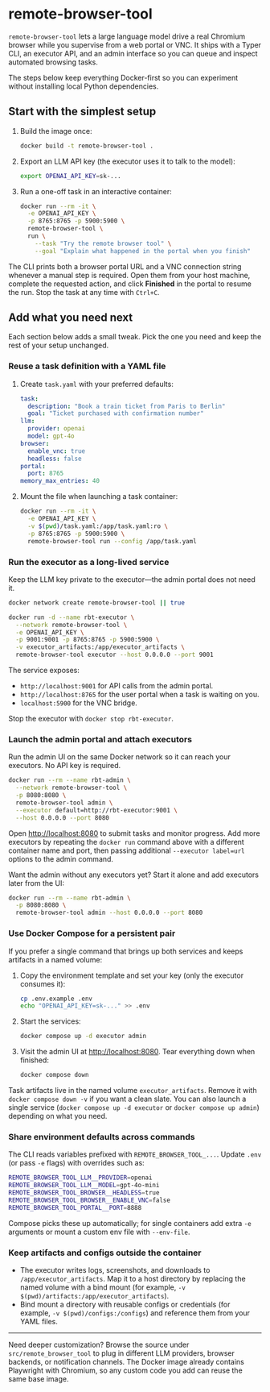 # remote-browser-tool

`remote-browser-tool` lets a large language model drive a real Chromium browser while you supervise from a web portal or VNC. It
ships with a Typer CLI, an executor API, and an admin interface so you can queue and inspect automated browsing tasks.

The steps below keep everything Docker-first so you can experiment without installing local Python dependencies.

## Start with the simplest setup

1. Build the image once:
   ```bash
   docker build -t remote-browser-tool .
   ```
2. Export an LLM API key (the executor uses it to talk to the model):
   ```bash
   export OPENAI_API_KEY=sk-...
   ```
3. Run a one-off task in an interactive container:
   ```bash
   docker run --rm -it \
     -e OPENAI_API_KEY \
     -p 8765:8765 -p 5900:5900 \
     remote-browser-tool \
     run \
       --task "Try the remote browser tool" \
       --goal "Explain what happened in the portal when you finish"
   ```

The CLI prints both a browser portal URL and a VNC connection string whenever a manual step is required. Open them from your host
machine, complete the requested action, and click **Finished** in the portal to resume the run. Stop the task at any time with
`Ctrl+C`.

## Add what you need next

Each section below adds a small tweak. Pick the one you need and keep the rest of your setup unchanged.

### Reuse a task definition with a YAML file

1. Create `task.yaml` with your preferred defaults:
   ```yaml
   task:
     description: "Book a train ticket from Paris to Berlin"
     goal: "Ticket purchased with confirmation number"
   llm:
     provider: openai
     model: gpt-4o
   browser:
     enable_vnc: true
     headless: false
   portal:
     port: 8765
   memory_max_entries: 40
   ```
2. Mount the file when launching a task container:
   ```bash
   docker run --rm -it \
     -e OPENAI_API_KEY \
     -v $(pwd)/task.yaml:/app/task.yaml:ro \
     -p 8765:8765 -p 5900:5900 \
     remote-browser-tool run --config /app/task.yaml
   ```

### Run the executor as a long-lived service

Keep the LLM key private to the executor—the admin portal does not need it.

```bash
docker network create remote-browser-tool || true

docker run -d --name rbt-executor \
  --network remote-browser-tool \
  -e OPENAI_API_KEY \
  -p 9001:9001 -p 8765:8765 -p 5900:5900 \
  -v executor_artifacts:/app/executor_artifacts \
  remote-browser-tool executor --host 0.0.0.0 --port 9001
```

The service exposes:

- `http://localhost:9001` for API calls from the admin portal.
- `http://localhost:8765` for the user portal when a task is waiting on you.
- `localhost:5900` for the VNC bridge.

Stop the executor with `docker stop rbt-executor`.

### Launch the admin portal and attach executors

Run the admin UI on the same Docker network so it can reach your executors. No API key is required.

```bash
docker run --rm --name rbt-admin \
  --network remote-browser-tool \
  -p 8080:8080 \
  remote-browser-tool admin \
  --executor default=http://rbt-executor:9001 \
  --host 0.0.0.0 --port 8080
```

Open [http://localhost:8080](http://localhost:8080) to submit tasks and monitor progress. Add more executors by repeating the
`docker run` command above with a different container name and port, then passing additional `--executor label=url` options to the
admin command.

Want the admin without any executors yet? Start it alone and add executors later from the UI:

```bash
docker run --rm --name rbt-admin \
  -p 8080:8080 \
  remote-browser-tool admin --host 0.0.0.0 --port 8080
```

### Use Docker Compose for a persistent pair

If you prefer a single command that brings up both services and keeps artifacts in a named volume:

1. Copy the environment template and set your key (only the executor consumes it):
   ```bash
   cp .env.example .env
   echo "OPENAI_API_KEY=sk-..." >> .env
   ```
2. Start the services:
   ```bash
   docker compose up -d executor admin
   ```
3. Visit the admin UI at [http://localhost:8080](http://localhost:8080). Tear everything down when finished:
   ```bash
   docker compose down
   ```

Task artifacts live in the named volume `executor_artifacts`. Remove it with `docker compose down -v` if you want a clean slate.
You can also launch a single service (`docker compose up -d executor` or `docker compose up admin`) depending on what you need.

### Share environment defaults across commands

The CLI reads variables prefixed with `REMOTE_BROWSER_TOOL_...`. Update `.env` (or pass `-e` flags) with overrides such as:

```bash
REMOTE_BROWSER_TOOL_LLM__PROVIDER=openai
REMOTE_BROWSER_TOOL_LLM__MODEL=gpt-4o-mini
REMOTE_BROWSER_TOOL_BROWSER__HEADLESS=true
REMOTE_BROWSER_TOOL_BROWSER__ENABLE_VNC=false
REMOTE_BROWSER_TOOL_PORTAL__PORT=8888
```

Compose picks these up automatically; for single containers add extra `-e` arguments or mount a custom env file with `--env-file`.

### Keep artifacts and configs outside the container

- The executor writes logs, screenshots, and downloads to `/app/executor_artifacts`. Map it to a host directory by replacing the
  named volume with a bind mount (for example, `-v $(pwd)/artifacts:/app/executor_artifacts`).
- Bind mount a directory with reusable configs or credentials (for example, `-v $(pwd)/configs:/configs`) and reference them from
your YAML files.

---

Need deeper customization? Browse the source under `src/remote_browser_tool` to plug in different LLM providers, browser backends,
or notification channels. The Docker image already contains Playwright with Chromium, so any custom code you add can reuse the same
base image.
